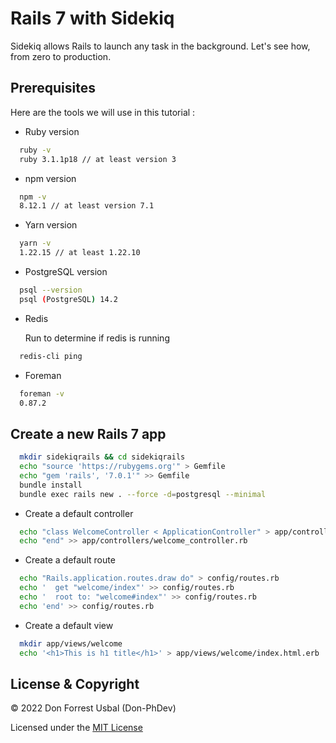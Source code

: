 # Rails 7 with Sidekiq

Sidekiq allows Rails to launch any task in the background.
Let's see how, from zero to production.

## Prerequisites

Here are the tools we will use in this tutorial :

* Ruby version

```bash
  ruby -v
  ruby 3.1.1p18 // at least version 3
```
* npm version

```bash
  npm -v
  8.12.1 // at least version 7.1
```

* Yarn version

```bash
  yarn -v
  1.22.15 // at least 1.22.10
```

* PostgreSQL version

```bash
  psql --version
  psql (PostgreSQL) 14.2
```

* Redis

  Run to determine if redis is running

```bash
  redis-cli ping
```

* Foreman

```bash
  foreman -v
  0.87.2
```

## Create a new Rails 7 app

```bash
  mkdir sidekiqrails && cd sidekiqrails  
  echo "source 'https://rubygems.org'" > Gemfile  
  echo "gem 'rails', '7.0.1'" >> Gemfile  
  bundle install  
  bundle exec rails new . --force -d=postgresql --minimal
```

* Create a default controller
```bash
  echo "class WelcomeController < ApplicationController" > app/controllers/welcome_controller.rb
  echo "end" >> app/controllers/welcome_controller.rb
```

* Create a default route
```bash
  echo "Rails.application.routes.draw do" > config/routes.rb
  echo '  get "welcome/index"' >> config/routes.rb
  echo '  root to: "welcome#index"' >> config/routes.rb
  echo 'end' >> config/routes.rb
```

* Create a default view
```bash
  mkdir app/views/welcome
  echo '<h1>This is h1 title</h1>' > app/views/welcome/index.html.erb
```

## License & Copyright
© 2022 Don Forrest Usbal (Don-PhDev)

Licensed under the [MIT License](LICENSE)
